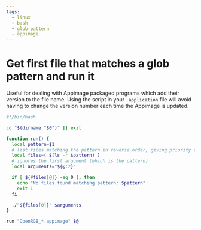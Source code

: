 ```yaml
---
tags:
  - linux
  - bash
  - glob-pattern
  - appimage
---
```


# Get first file that matches a glob pattern and run it

Useful for dealing with Appimage packaged programs which add their version to the file name. Using the script in your `.application` file will avoid having to change the version number each time the Appimage is updated.

```bash
#!/bin/bash

cd "$(dirname "$0")" || exit

function run() {
  local pattern=$1
  # list files matching the pattern in reverse order, giving priority to the latest version
  local files=( $(ls -r $pattern) )
  # ignores the first argument (which is the pattern)
  local arguments="${@:2}"

  if [ ${#files[@]} -eq 0 ]; then
    echo "No files found matching pattern: $pattern"
    exit 1
  fi

  ./"${files[0]}" $arguments
}

run "OpenRGB_*.appimage" $@
```
